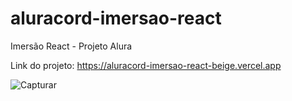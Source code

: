 # aluracord-imersao-react
Imersão React - Projeto Alura

Link do projeto: https://aluracord-imersao-react-beige.vercel.app

![Capturar](https://user-images.githubusercontent.com/44074264/151428511-793f1b04-f5f1-419a-bc89-6466940fa551.JPG)
